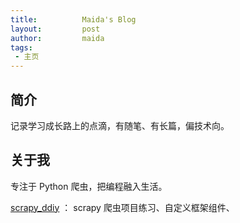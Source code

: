 ```yaml
---
title:          Maida's Blog
layout:         post
author:         maida
tags:
 - 主页
---
```



## 简介
记录学习成长路上的点滴，有随笔、有长篇，偏技术向。

## 关于我
专注于 Python 爬虫，把编程融入生活。

[scrapy_ddiy](https://github.com/LZC6244/scrapy_ddiy) ： scrapy 爬虫项目练习、自定义框架组件、 